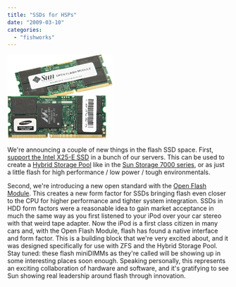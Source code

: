 ```yaml
---
title: "SSDs for HSPs"
date: "2009-03-10"
categories: 
  - "fishworks"
---
```


![](images/fimm.png)

We're announcing a couple of new things in the flash SSD space. First, [support the Intel X25-E SSD](http://www.sun.com/storage/flash/index.jsp) in a bunch of our servers. This can be used to create a [Hybrid Storage Pool](http://dtrace.org/blogs/ahl/hybrid_storage_pools_in_cacm) like in the [Sun Storage 7000 series](http://dtrace.org/blogs/ahl/fishworks_launch), or as just a little flash for high performance / low power / tough environmentals.

Second, we're introducing a new open standard with the [Open Flash Module](http://www.sun.com/storage/flash/module.jsp). This creates a new form factor for SSDs bringing flash even closer to the CPU for higher performance and tighter system integration. SSDs in HDD form factors were a reasonable idea to gain market acceptance in much the same way as you first listened to your iPod over your car stereo with that weird tape adapter. Now the iPod is a first class citizen in many cars and, with the Open Flash Module, flash has found a native interface and form factor. This is a building block that we're very excited about, and it was designed specifically for use with ZFS and the Hybrid Storage Pool. Stay tuned: these flash miniDIMMs as they're called will be showing up in some interesting places soon enough. Speaking personally, this represents an exciting collaboration of hardware and software, and it's gratifying to see Sun showing real leadership around flash through innovation.
